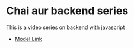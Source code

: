 # Chai aur backend series

This is a video series on backend with javascript

-  [Model Link](https://app.eraser.io/workspace/YtPqZ1VogxGy1jzIDkzj)